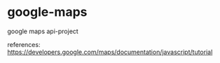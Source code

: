 # google-maps
google maps api-project


references:
https://developers.google.com/maps/documentation/javascript/tutorial
